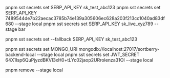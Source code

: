 pnpm sst secrets set SERP_API_KEY sk_test_abc123
pnpm sst secrets set SERP_API_KEY 7489544de7b22aecac3785b74e139a305606ec628a203f213cc1040ad83df680 --stage local
pnpm sst secrets set SERP_API_KEY sk_live_xyz789 --stage bar

pnpm sst secrets set --fallback SERP_API_KEY sk_test_abc123

pnpm sst secrets set MONGO_URI mongodb://localhost:27017/sortberry-backend-local --stage local
pnpm sst secrets set JWT_SECRET 64X1Isp6QuPjyzdBKVI3xH0+tLYc02jaop2URrolenza31OI --stage local

pnpm remove --stage local

